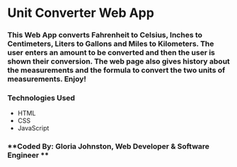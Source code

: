 # Unit Converter Web App

### This Web App converts Fahrenheit to Celsius, Inches to Centimeters, Liters to Gallons and Miles to Kilometers. The user enters an amount to be converted and then the user is shown their conversion. The web page also gives history about the measurements and the formula to convert the two units of measurements. Enjoy!

### **Technologies Used**
* HTML
* CSS
* JavaScript

### **Coded By: Gloria Johnston, Web Developer & Software Engineer **

